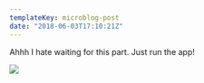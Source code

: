 ```yaml
---
templateKey: microblog-post
date: "2018-06-03T17:10:21Z"
---
```


Ahhh I hate waiting for this part. Just run the app!

<img src="/wp-content/uploads/2018/06/e4091973e8974bc8b49d4b4f9a61debc.jpg" />
